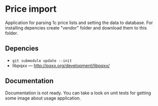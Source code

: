 Price import
===========

Application for parsing 1c price lists and setting the data to database. For installing
depencies create "vendor" folder and download them to this folder.

Depencies
-
* `git submodule update --init`
* libpqxx — http://pqxx.org/development/libpqxx/

Documentation
-
Documentation is not ready. You can take a look on unit tests for getting some image about usage application.
